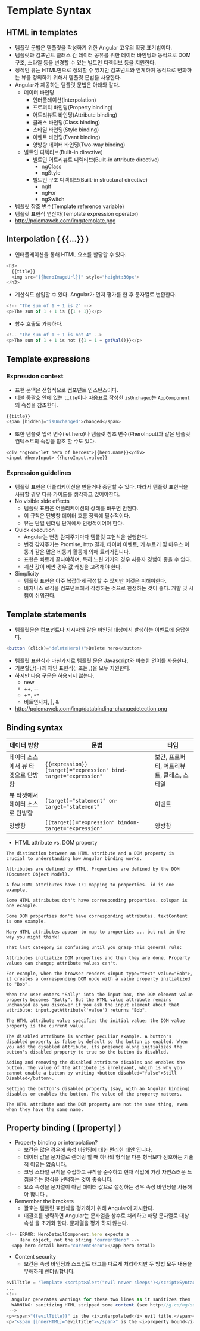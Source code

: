 # Template Syntax
## HTML in templates
* 템플릿 문법은 템플릿을 작성하기 위한 Angular 고유의 확장 표기법이다.
* 템플릿과 컴포넌트 클래스 간 데이터 공유를 위한 데이터 바인딩과 동적으로 DOM 구조, 스타일 등을 변경할 수 있는 빌트인 디렉티브 등을 지원한다.
* 정적인 뷰는 HTML만으로 정의할 수 있지만 컴포넌트와 연계하여 동적으로 변화하는 뷰를 정의하기 위해서 템플릿 문법을 사용한다.
* Angular가 제공하는 템플릿 문법은 아래와 같다.
    * 데이터 바인딩
        * 인터폴레이션(Interpolation)
        * 프로퍼티 바인딩(Property binding)
        * 어트리뷰트 바인딩(Attribute binding)
        * 클래스 바인딩(Class binding)
        * 스타일 바인딩(Style binding)
        * 이벤트 바인딩(Event binding)
        * 양방향 데이터 바인딩(Two-way binding)
    * 빌트인 디렉티브(Built-in directive)
    	* 빌트인 어트리뷰트 디렉티브(Built-in attribute directive)
            * ngClass
            * ngStyle
        * 빌트인 구조 디렉티브(Built-in structural directive)
            * ngIf
            * ngFor
			* ngSwitch
* 템플릿 참조 변수(Template reference variable)
* 템플릿 표현식 연산자(Template expression operator)
* http://poiemaweb.com/img/template.png

## Interpolation ( {﻿{...}} )
* 인터폴레이션을 통해 HTML 요소를 할당할 수 있다.
```javascript
<h3>
  {{title}}
  <img src="{{heroImageUrl}}" style="height:30px">
</h3>
```
* 계산식도 삽입할 수 있다. Angular가 먼저 평가를 한 후 문자열로 변환한다.
```javascript
<!-- "The sum of 1 + 1 is 2" -->
<p>The sum of 1 + 1 is {{1 + 1}}</p>
```
* 함수 호출도 가능하다.
```javascript
<!-- "The sum of 1 + 1 is not 4" -->
<p>The sum of 1 + 1 is not {{1 + 1 + getVal()}}</p>
```

## Template expressions
### Expression context
* 표현 문맥은 전형적으로 컴포넌트 인스턴스이다.
* 더블 중괄호 안에 있는 `title`이나 따옴표로 작성한 `isUnchaged`는 `AppComponent`의 속성을 참조한다.
```javascript
{{title}}
<span [hidden]="isUnchanged">changed</span>
```
* 또한 템플릿 입력 변수(let hero)나 템플릿 참조 변수(#heroInput)과 같은 템플릿 컨텍스트의 속성을 참조 할 수도 있다.
```
<div *ngFor="let hero of heroes">{{hero.name}}</div>
<input #heroInput> {{heroInput.value}}
```

### Expression guidelines
* 템플릿 표현은 어플리케이션을 만들거나 중단할 수 있다. 따라서 템플릿 표현식을 사용할 경우 다음 가이드를 생각하고 있어야한다.
* No visible side effects
    * 템플릿 표현은 어플리케이션의 상태를 바꾸면 안된다.
    * 이 규칙은 단방향 데이터 흐름 정책에 필수적이다.
    * 뷰는 단일 렌더링 단계에사 안정적이어야 한다.
* Quick execution
    * Angular는 변경 감지주기마다 템플릿 표현식을 실행한다.
    * 변경 감지주기는 Promise, http 결과, 타이머 이벤트, 키 누르기 및 마우스 이동과 같은 많은 비동기 활동에 의해 트리거됩니다.
    * 표현은 빠르게 끝나야하며, 특히 느린 기기의 경우 사용자 경험이 좋을 수 없다.
    * 계산 값이 비싼 경우 값 캐싱을 고려해야 한다.
* Simplicity
    * 템플릿 표현은 아주 복잡하게 작성할 수 있지만 이것은 피해야한다.
    * 비지니스 로직을 컴포넌트에서 작성하는 것으로 한정하는 것이 좋다. 개발 및 시험이 쉬워진다.

## Template statements
* 템플릿문은 컴포넌트나 지시자와 같은 바인딩 대상에서 발생하는 이벤트에 응답한다.
```javascript
<button (click)="deleteHero()">Delete hero</button>
```
* 템플릿 표현식과 마찬가지로 템플릿 문은 Javascript와 비슷한 언어를 사용한다.
* 기본할당(=)과 체인 표현식(; 또는 ,)을 모두 지원한다.
* 하지만 다음 구문은 허용되지 않는다.
    * new
    * ++, --
    * +=, -=
    * 비트연사자, |, &
* http://poiemaweb.com/img/databinding-changedetection.png

## Binding syntax
| 데이터 방향                        | 문법                                                              | 타입                                     |
|---------------------------------------|---------------------------------------------------------------------|------------------------------------------|
| 데이터 소스에서 뷰 타겟으로 단방향 | ```{{expression}} [target]="expression" bind-target="expression"``` | 보간, 프로퍼티, 어트리뷰트, 클래스, 스타일 |
| 뷰 타겟에서 데이터 소스로 단방향 | ```(target)="statement" on-target="statement"```                    | 이벤트                                    |
| 양방향                               | ```[(target)]="expression" bindon-target="expression"```            | 양방향                                  |
* HTML attribute vs. DOM property
```
The distinction between an HTML attribute and a DOM property is crucial to understanding how Angular binding works.

Attributes are defined by HTML. Properties are defined by the DOM (Document Object Model).

A few HTML attributes have 1:1 mapping to properties. id is one example.

Some HTML attributes don't have corresponding properties. colspan is one example.

Some DOM properties don't have corresponding attributes. textContent is one example.

Many HTML attributes appear to map to properties ... but not in the way you might think!

That last category is confusing until you grasp this general rule:

Attributes initialize DOM properties and then they are done. Property values can change; attribute values can't.

For example, when the browser renders <input type="text" value="Bob">, it creates a corresponding DOM node with a value property initialized to "Bob".

When the user enters "Sally" into the input box, the DOM element value property becomes "Sally". But the HTML value attribute remains unchanged as you discover if you ask the input element about that attribute: input.getAttribute('value') returns "Bob".

The HTML attribute value specifies the initial value; the DOM value property is the current value.

The disabled attribute is another peculiar example. A button's disabled property is false by default so the button is enabled. When you add the disabled attribute, its presence alone initializes the button's disabled property to true so the button is disabled.

Adding and removing the disabled attribute disables and enables the button. The value of the attribute is irrelevant, which is why you cannot enable a button by writing <button disabled="false">Still Disabled</button>.

Setting the button's disabled property (say, with an Angular binding) disables or enables the button. The value of the property matters.

The HTML attribute and the DOM property are not the same thing, even when they have the same name.
```
## Property binding ( [property] )
* Property binding or interpolation?
    * 보간은 많은 경우에 속성 바인딩에 대한 편리한 대안 입니다.
    * 데이터 값을 문자열로 렌더링 할 때 하나의 형식을 다른 형식보다 선호하는 기술적 이유는 없습니다.
    * 코딩 스타일 규칙을 수립하고 규칙을 준수하고 현재 작업에 가장 자연스러운 느낌을주는 양식을 선택하는 것이 좋습니다.
    * 요소 속성을 문자열이 아닌 데이터 값으로 설정하는 경우 속성 바인딩을 사용해야 합니다 .
* Remember the brackets
    * 괄호는 템플릿 표현식을 평가하기 위해 Angular에 지시한다.
    * 대괄호를 생략하면 Angular는 문자열을 상수로 처리하고 해당 문자열로 대상 속성 을 초기화 한다. 문자열을 평가 하지 않는다.
```javascript
<!-- ERROR: HeroDetailComponent.hero expects a
     Hero object, not the string "currentHero" -->
  <app-hero-detail hero="currentHero"></app-hero-detail>
```
* Content security
	* 보간은 속성 바인딩과 스크립트 태그를 다르게 처리하지만 두 방법 모두 내용을 무해하게 렌더링합니다.
```javascript
evilTitle = 'Template <script>alert("evil never sleeps")</script>Syntax';
...
<!--
  Angular generates warnings for these two lines as it sanitizes them
  WARNING: sanitizing HTML stripped some content (see http://g.co/ng/security#xss).
 -->
<p><span>"{{evilTitle}}" is the <i>interpolated</i> evil title.</span></p>
<p>"<span [innerHTML]="evilTitle"></span>" is the <i>property bound</i> evil title.</p>
```
